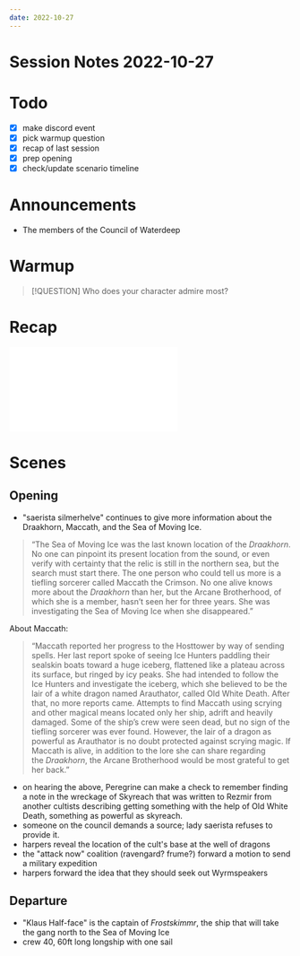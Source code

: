 ```yaml
---
date: 2022-10-27
---
```

# Session Notes 2022-10-27
# Todo
- [x] make discord event
- [x] pick warmup question
- [x] recap of last session
- [x] prep opening
- [x] check/update scenario timeline
# Announcements
- The members of the Council of Waterdeep
# Warmup
> [!QUESTION] Who does your character admire most?
# Recap
![a3e27](../logbook/act-iii/a3e27.md)
# Scenes
## Opening
- "saerista silmerhelve" continues to give more information about the Draakhorn, Maccath, and the Sea of Moving Ice.

>“The Sea of Moving Ice was the last known location of the _Draakhorn_. No one can pinpoint its present location from the sound, or even verify with certainty that the relic is still in the northern sea, but the search must start there. The one person who could tell us more is a tiefling sorcerer called Maccath the Crimson. No one alive knows more about the _Draakhorn_ than her, but the Arcane Brotherhood, of which she is a member, hasn’t seen her for three years. She was investigating the Sea of Moving Ice when she disappeared.”

About Maccath:

> “Maccath reported her progress to the Hosttower by way of sending spells. Her last report spoke of seeing Ice Hunters paddling their sealskin boats toward a huge iceberg, flattened like a plateau across its surface, but ringed by icy peaks. She had intended to follow the Ice Hunters and investigate the iceberg, which she believed to be the lair of a white dragon named Arauthator, called Old White Death. After that, no more reports came. Attempts to find Maccath using scrying and other magical means located only her ship, adrift and heavily damaged. Some of the ship’s crew were seen dead, but no sign of the tiefling sorcerer was ever found. However, the lair of a dragon as powerful as Arauthator is no doubt protected against scrying magic. If Maccath is alive, in addition to the lore she can share regarding the _Draakhorn_, the Arcane Brotherhood would be most grateful to get her back.”

- on hearing the above, Peregrine can make a check to remember finding a note in the wreckage of Skyreach that was written to Rezmir from another cultists describing getting something with the help of Old White Death, something as powerful as skyreach.
- someone on the council demands a source; lady saerista refuses to provide it.
- harpers reveal the location of the cult's base at the well of dragons
- the "attack now" coalition (ravengard? frume?) forward a motion to send a military expedition
- harpers forward the idea that they should seek out Wyrmspeakers
## Departure
- "Klaus Half-face" is the captain of *Frostskimmr*, the ship that will take the gang north to the Sea of Moving Ice
- crew 40, 60ft long longship with one sail



